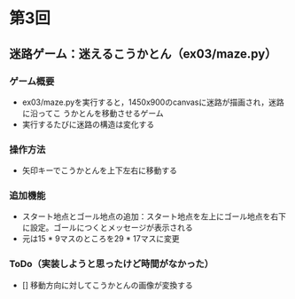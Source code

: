 # 第3回
## 迷路ゲーム：迷えるこうかとん（ex03/maze.py）
### ゲーム概要
- ex03/maze.pyを実行すると，1450x900のcanvasに迷路が描画され，迷路に沿ってこ
うかとんを移動させるゲーム
- 実行するたびに迷路の構造は変化する
### 操作方法
- 矢印キーでこうかとんを上下左右に移動する
### 追加機能
- スタート地点とゴール地点の追加：スタート地点を左上にゴール地点を右下に設定。ゴールにつくとメッセージが表示される
- 元は15 * 9マスのところを29 * 17マスに変更
### ToDo（実装しようと思ったけど時間がなかった）
- [] 移動方向に対してこうかとんの画像が変換する
